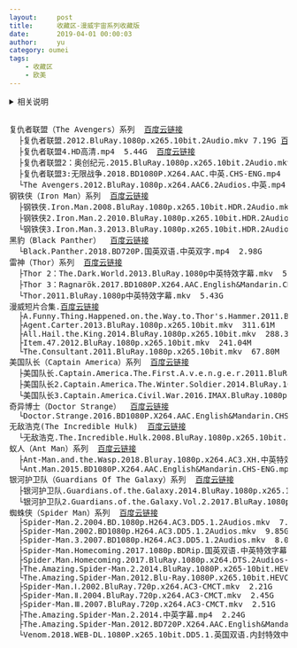 ```yaml
---
layout:     post
title:      收藏区-漫威宇宙系列收藏版
date:       2019-04-01 00:00:03
author:     yu
category: oumei
tags:
    - 收藏区
    - 欧美
---
```

<details>
<summary>相关说明</summary>
👉<a href="https://www.510ka.com/details/A20F2DE7">提取码</a><br>
链接失效或找其他影片，添加微信。
</details>

<pre>

复仇者联盟（The Avengers）系列  <a href="https://pan.baidu.com/s/1s_qEOAp9sHF_Jj_iS5kHpQ">百度云链接</a>
  ├复仇者联盟.2012.BluRay.1080p.x265.10bit.2Audio.mkv 7.19G <a href="https://pan.baidu.com/s/1QJ5l8TzR7GXH1mxDgkngJw">百度云链接</a>
  ├复仇者联盟4.HD高清.mp4  5.44G  <a href="https://pan.baidu.com/s/1H785TJPCJ0XTfMAfAybNQg">百度云链接</a>
  ├复仇者联盟2：奥创纪元.2015.BluRay.1080p.x265.10bit.2Audio.mkv  5.56G  <a href="https://pan.baidu.com/s/1sR9oFEp-DiMW7Unxm9vn8g">百度云链接</a>
  ├复仇者联盟3:无限战争.2018.BD1080P.X264.AAC.中英.CHS-ENG.mp4  7.77G <a href="https://pan.baidu.com/s/1so9WyQJMSfP1G11MZJITQw">百度云链接</a>
  └The Avengers.2012.BluRay.1080p.x264.AAC6.2Audios.中英.mp4  6.94G <a href="https://pan.baidu.com/s/1uLo6lDUrWGfERZD2OiGNXw">百度云链接</a>
钢铁侠（Iron Man）系列  <a href="https://pan.baidu.com/s/1Hc4b-AquIx7pkkz1NDpfUA">百度云链接</a>
  ├钢铁侠.Iron.Man.2008.BluRay.1080p.x265.10bit.HDR.2Audio.mkv  7.21G  
  ├钢铁侠2.Iron.Man.2.2010.BluRay.1080p.x265.10bit.HDR.2Audio.mkv  7.85G  
  └钢铁侠3.Iron.Man.3.2013.BluRay.1080p.x265.10bit.HDR.2Audio.mkv  6.11G  
黑豹（Black Panther）  <a href="https://pan.baidu.com/s/1Ju6Y_Ua_r_ttgG2sWUdTog">百度云链接</a>
  └Black.Panther.2018.BD720P.国英双语.中英双字.mp4  2.98G
雷神（Thor）系列  <a href="https://pan.baidu.com/s/1KxUutNtnD_FlvZar1nzs4g">百度云链接</a>
  ├Thor 2：The.Dark.World.2013.BluRay.1080p中英特效字幕.mkv  5.30G
  ├Thor 3：Ragnarök.2017.BD1080P.X264.AAC.English&Mandarin.CHS-ENG.MF.mp4  6.88G
  └Thor.2011.BluRay.1080p中英特效字幕.mkv  5.43G
漫威短片合集.<a href="https://pan.baidu.com/s/1LAc28wBWP6ydDPw8bA3HIQ">百度云链接</a>
  ├A.Funny.Thing.Happened.on.the.Way.to.Thor's.Hammer.2011.BluRay.1080p.x265.10bit.mkv  69.73M
  ├Agent.Carter.2013.BluRay.1080p.x265.10bit.mkv  311.61M
  ├All.Hail.the.King.2014.BluRay.1080p.x265.10bit.mkv  288.33M
  ├Item.47.2012.BluRay.1080p.x265.10bit.mkv  241.04M
  └The.Consultant.2011.BluRay.1080p.x265.10bit.mkv  67.80M
美国队长（Captain America）系列  <a href="https://pan.baidu.com/s/1Wende6rtl1z-d7P_45IoMQ">百度云链接</a>
  ├美国队长.Captain.America.The.First.A.v.e.n.g.e.r.2011.BluRay.1080p.x265.10bit.2Audio.mkv  5.05G
  ├美国队长2.Captain.America.The.Winter.Soldier.2014.BluRay.1080p.x265.10bit.2Audio.mkv  5.12G
  └美国队长3.Captain.America.Civil.War.2016.IMAX.BluRay.1080p.x265.10bit.2Audio.mkv  6.35G
奇异博士（Doctor Strange）  <a href="https://pan.baidu.com/s/1hB6FJEllImucuyGdJ6QpeQ">百度云链接</a>
  └Doctor.Strange.2016.BD1080P.X264.AAC.English&Mandarin.CHS-ENG.mp4  6.05G
无敌浩克(The Incredible Hulk)  <a href="https://pan.baidu.com/s/1CFVbhOH1HTcbc-rPyuFLOQ">百度云链接</a>
  └无敌浩克.The.Incredible.Hulk.2008.BluRay.1080p.x265.10bit.2Audio.mkv  6.06G  
蚁人（Ant Man）系列  <a href="https://pan.baidu.com/s/1C5sQzDBfWvsFaF5WSPBV5A">百度云链接</a>
  ├Ant-Man.and.the.Wasp.2018.Bluray.1080p.x264.AC3.XH.中英特效字幕.mp4  1.98G
  └Ant.Man.2015.BD1080P.X264.AAC.English&Mandarin.CHS-ENG.mp4  6.14G
银河护卫队（Guardians Of The Galaxy）系列  <a href="https://pan.baidu.com/s/1JB9tV4HYX9LXw50iWcJJnQ">百度云链接</a>
  ├银河护卫队.Guardians.of.the.Galaxy.2014.BluRay.1080p.x265.10bit.2Audio.mkv  4.91G
  └银河护卫队2.Guardians.of.the.Galaxy.Vol.2.2017.BluRay.1080p.x265.10bit.2Audio.mkv  6.45G
蜘蛛侠（Spider Man）系列  <a href="https://pan.baidu.com/s/1hh-1LyoaTlaBQog0ryz6Rw">百度云链接</a>
  ├Spider-Man.2.2004.BD.1080p.H264.AC3.DD5.1.2Audios.mkv  7.92G
  ├Spider-Man.2002.BD1080p.H264.AC3.DD5.1.2Audios.mkv  9.85G
  ├Spider-Man.3.2007.BD1080p.H264.AC3.DD5.1.2Audios.mkv  8.04G
  ├Spider-Man.Homecoming.2017.1080p.BDRip.国英双语.中英特效字幕.V2.mp4  2.23G
  ├Spider.Man.Homecoming.2017.BluRay.1080p.x264.DTS.2Audios-CMCT.mkv  11.00G
  ├The.Amazing.Spider-Man.2.2014.BluRay.1080P.x265-10bit.HEVC.AAC(5.1).2Audios.mkv  2.25G
  └The.Amazing.Spider-Man.2012.Blu-Ray.1080P.x265.10bit.HEVC.AAC(5.1).2Audios.mkv  2.19G
  ├Spider-Man.Ⅰ.2002.BluRay.720p.x264.AC3-CMCT.mkv  2.21G
  ├Spider-Man.Ⅱ.2004.BluRay.720p.x264.AC3-CMCT.mkv  2.45G
  ├Spider-Man.Ⅲ.2007.BluRay.720p.x264.AC3-CMCT.mkv  2.51G
  ├The.Amazing.Spider-Man.2.2014.中英字幕.mp4  2.24G
  ├The.Amazing.Spider-Man.2012.BD720P.X264.AAC.English&Mandarin.CHS-ENG.mp4  3.01G
  └Venom.2018.WEB-DL.1080P.x265.10bit.DD5.1.英国双语.内封特效中英-FFansWEB.mkv  3.23G
</pre>
